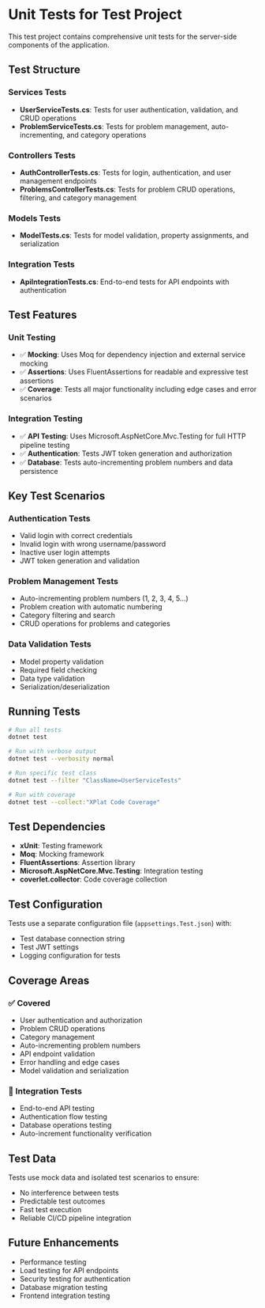 # Unit Tests for Test Project

This test project contains comprehensive unit tests for the server-side components of the application.

## Test Structure

### Services Tests
- **UserServiceTests.cs**: Tests for user authentication, validation, and CRUD operations
- **ProblemServiceTests.cs**: Tests for problem management, auto-incrementing, and category operations

### Controllers Tests
- **AuthControllerTests.cs**: Tests for login, authentication, and user management endpoints
- **ProblemsControllerTests.cs**: Tests for problem CRUD operations, filtering, and category management

### Models Tests
- **ModelTests.cs**: Tests for model validation, property assignments, and serialization

### Integration Tests
- **ApiIntegrationTests.cs**: End-to-end tests for API endpoints with authentication

## Test Features

### Unit Testing
- ✅ **Mocking**: Uses Moq for dependency injection and external service mocking
- ✅ **Assertions**: Uses FluentAssertions for readable and expressive test assertions
- ✅ **Coverage**: Tests all major functionality including edge cases and error scenarios

### Integration Testing
- ✅ **API Testing**: Uses Microsoft.AspNetCore.Mvc.Testing for full HTTP pipeline testing
- ✅ **Authentication**: Tests JWT token generation and authorization
- ✅ **Database**: Tests auto-incrementing problem numbers and data persistence

## Key Test Scenarios

### Authentication Tests
- Valid login with correct credentials
- Invalid login with wrong username/password
- Inactive user login attempts
- JWT token generation and validation

### Problem Management Tests
- Auto-incrementing problem numbers (1, 2, 3, 4, 5...)
- Problem creation with automatic numbering
- Category filtering and search
- CRUD operations for problems and categories

### Data Validation Tests
- Model property validation
- Required field checking
- Data type validation
- Serialization/deserialization

## Running Tests

```bash
# Run all tests
dotnet test

# Run with verbose output
dotnet test --verbosity normal

# Run specific test class
dotnet test --filter "ClassName=UserServiceTests"

# Run with coverage
dotnet test --collect:"XPlat Code Coverage"
```

## Test Dependencies

- **xUnit**: Testing framework
- **Moq**: Mocking framework
- **FluentAssertions**: Assertion library
- **Microsoft.AspNetCore.Mvc.Testing**: Integration testing
- **coverlet.collector**: Code coverage collection

## Test Configuration

Tests use a separate configuration file (`appsettings.Test.json`) with:
- Test database connection string
- Test JWT settings
- Logging configuration for tests

## Coverage Areas

### ✅ Covered
- User authentication and authorization
- Problem CRUD operations
- Category management
- Auto-incrementing problem numbers
- API endpoint validation
- Error handling and edge cases
- Model validation and serialization

### 🔄 Integration Tests
- End-to-end API testing
- Authentication flow testing
- Database operations testing
- Auto-increment functionality verification

## Test Data

Tests use mock data and isolated test scenarios to ensure:
- No interference between tests
- Predictable test outcomes
- Fast test execution
- Reliable CI/CD pipeline integration

## Future Enhancements

- Performance testing
- Load testing for API endpoints
- Security testing for authentication
- Database migration testing
- Frontend integration testing
